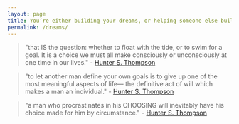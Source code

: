 ```yaml
---
layout: page
title: You’re either building your dreams, or helping someone else build theirs.
permalink: /dreams/
---
```




> "that IS the question: whether to float with the tide, or to swim for a goal. It is a choice we must all make consciously or unconsciously at one time in our lives." - [Hunter S. Thompson](https://fs.blog/2014/05/hunter-s-thompson-to-hume-logan/)

> "to let another man define your own goals is to give up one of the most meaningful aspects of life— the definitive act of will which makes a man an individual." - [Hunter S. Thompson](https://fs.blog/2014/05/hunter-s-thompson-to-hume-logan/)

> "a man who procrastinates in his CHOOSING will inevitably have his choice made for him by circumstance." - [Hunter S. Thompson](https://fs.blog/2014/05/hunter-s-thompson-to-hume-logan/)